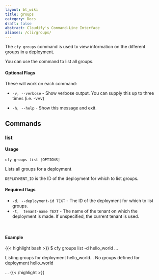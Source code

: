 ```yaml
---
layout: bt_wiki
title: groups
category: Docs
draft: false
abstract: Cloudify's Command-Line Interface
aliases: /cli/groups/
---
```


The `cfy groups` command is used to view information on the different groups in a deployment.

You can use the command to list all groups.

#### Optional Flags

These will work on each command:

* `-v, --verbose` - Show verbose output. You can supply this up to three times (i.e. -vvv)

* `-h, --help` - Show this message and exit.


## Commands


### list

#### Usage 
`cfy groups list [OPTIONS]`

Lists all groups for a deployment.

`DEPLOYMENT_ID` is the ID of the deployment for which to list groups.

#### Required flags

* `-d, --deployment-id TEXT` - 
						The ID of the deployment for which to list groups.
* `-t,  tenant-name TEXT`  - The name of the tenant on which the deployment is made. If unspecified, the current tenant is used.


&nbsp;
#### Example

{{< highlight  bash  >}}
$ cfy groups list -d hello_world
...

Listing groups for deployment hello_world...
No groups defined for deployment hello_world

...
{{< /highlight >}}